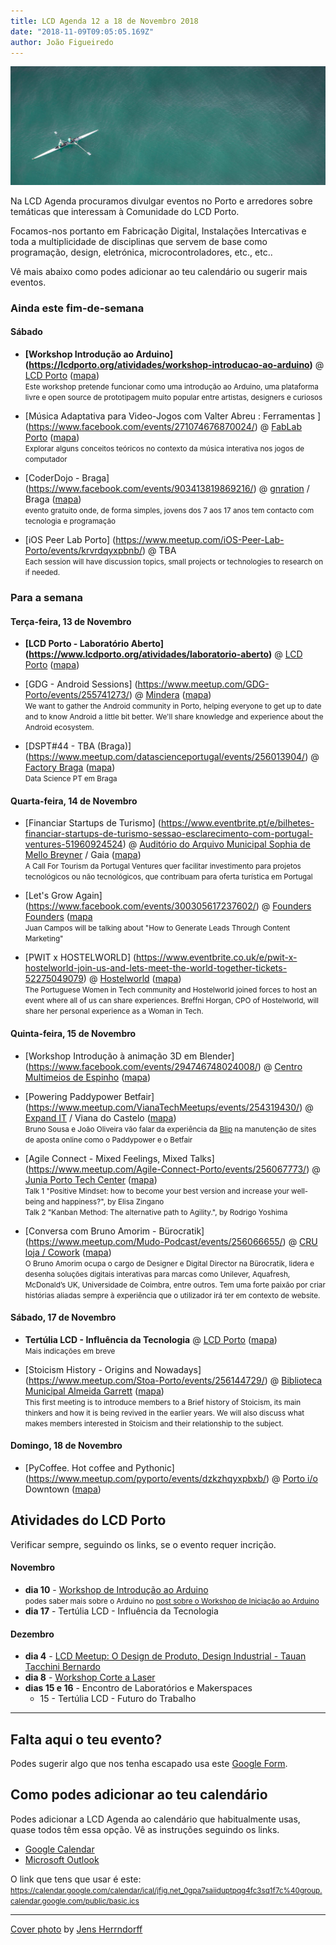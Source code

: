 ```yaml
---
title: LCD Agenda 12 a 18 de Novembro 2018
date: "2018-11-09T09:05:05.169Z"
author: João Figueiredo
---
```


<img src="jens-herrndorff-159791-unsplash.jpg" /><br />



Na LCD Agenda procuramos divulgar eventos no Porto e arredores sobre temáticas que interessam à Comunidade do LCD Porto.

Focamos-nos portanto em Fabricação Digital, Instalações Intercativas e toda a multiplicidade de disciplinas que servem de base como programação, design, eletrónica, microcontroladores, etc., etc..

Vê mais abaixo como podes adicionar ao teu calendário ou sugerir mais eventos.



### Ainda este fim-de-semana

#### Sábado

* **[Workshop Introdução ao Arduino]
(https://lcdporto.org/atividades/workshop-introducao-ao-arduino)**
@ [LCD Porto](https://lcdporto.org/)
([mapa](https://goo.gl/maps/A65zj4ZXTrp))
<br /><small>
Este workshop pretende funcionar como uma introdução ao Arduino, uma plataforma livre e open source de prototipagem muito popular entre artistas, designers e curiosos
</small>

* [Música Adaptativa para Video-Jogos com Valter Abreu : Ferramentas ]
(https://www.facebook.com/events/271074676870024/)
@ [FabLab Porto](http://www.fablabporto.com)
([mapa](https://goo.gl/maps/dszqjwkgUSz))
<br /><small>
Explorar alguns conceitos teóricos no contexto da música interativa nos jogos de computador
</small>

* [CoderDojo - Braga]
(https://www.facebook.com/events/903413819869216/)
@ [gnration](http://www.gnration.pt/) / Braga
([mapa](https://goo.gl/maps/FoRAom2wzhF2))
<br /><small>evento gratuito onde, de forma simples, jovens dos 7 aos 17 anos tem contacto com tecnologia e programação</small>

* [iOS Peer Lab Porto]
(https://www.meetup.com/iOS-Peer-Lab-Porto/events/krvrdqyxpbnb/)
@ TBA
<br /><small>
Each session will have discussion topics, small projects or technologies to research on if needed.
</small>



### Para a semana

#### Terça-feira, 13 de Novembro

* **[LCD Porto - Laboratório Aberto]
(https://www.lcdporto.org/atividades/laboratorio-aberto)**
@ [LCD Porto](https://lcdporto.org/)
([mapa](https://goo.gl/maps/A65zj4ZXTrp))

* [GDG - Android Sessions]
(https://www.meetup.com/GDG-Porto/events/255741273/)
@ [Mindera](https://mindera.com/)
([mapa](https://goo.gl/maps/QRzJqBng38S2))
<br /><small>
We want to gather the Android community in Porto, helping everyone to get up to date and to know Android a little bit better. We'll share knowledge and experience about the Android ecosystem.
</small>

* [DSPT#44 - TBA (Braga)]
(https://www.meetup.com/datascienceportugal/events/256013904/)
@ [Factory Braga](http://factorybraga.com)
([mapa](https://goo.gl/maps/5AD7KjPGgw12))
<br /><small>
Data Science PT em Braga
</small>


#### Quarta-feira, 14 de Novembro

* [Financiar Startups de Turismo]
(https://www.eventbrite.pt/e/bilhetes-financiar-startups-de-turismo-sessao-esclarecimento-com-portugal-ventures-51960924524)
@ [Auditório do Arquivo Municipal Sophia de Mello Breyner](https://arquivo.cm-gaia.pt/) / Gaia
([mapa](https://goo.gl/maps/HhbnkfwDcCS2))
<br /><small>
A Call For Tourism da Portugal Ventures quer facilitar investimento para projetos tecnológicos ou não tecnológicos, que contribuam para oferta turística em Portugal
</small>

* [Let's Grow Again]
(https://www.facebook.com/events/300305617237602/)
@ [Founders Founders](http://www.founders-founders.com/)
([mapa](https://maps.google.com/?cid=3857852217621409279)
<br /><small>
Juan Campos will be talking about "How to Generate Leads Through Content Marketing"
</small>

* [PWIT x HOSTELWORLD]
(https://www.eventbrite.co.uk/e/pwit-x-hostelworld-join-us-and-lets-meet-the-world-together-tickets-52275049079)
@ [Hostelworld](https://www.linkedin.com/company/hostelworld-com/life/)
([mapa](https://maps.google.com/?cid=5138460051952077402))
<br /><small>
The Portuguese Women in Tech community and Hostelworld joined forces to host an event where all of us can share experiences. Breffni Horgan, CPO of Hostelworld,  will share her personal experience as a Woman in Tech.
</small>


#### Quinta-feira, 15 de Novembro

* [Workshop Introdução à animação 3D em Blender]
(https://www.facebook.com/events/294746748024008/)
@ [Centro Multimeios de Espinho](https://www.multimeios.pt/)
([mapa](https://goo.gl/maps/R8omn4D4Vam))

* [Powering Paddypower Betfair]
(https://www.meetup.com/VianaTechMeetups/events/254319430/)
@ [Expand IT](https://www.xpand-it.com/pt-pt/) / Viana do Castelo
([mapa](https://goo.gl/maps/nmmcvu71Yws))
<br /><small>
Bruno Sousa e João Oliveira vão falar da experiência da [Blip](https://blip.pt) na manutenção de sites de aposta online como o  Paddypower e o Betfair
</small>

* [Agile Connect - Mixed Feelings, Mixed Talks]
(https://www.meetup.com/Agile-Connect-Porto/events/256067773/)
@ [Junia Porto Tech Center](https://group.jumia.com/)
([mapa](https://goo.gl/maps/4c6dGBHbW722))
<br /><small>
Talk 1 "Positive Mindset: how to become your best version and increase your well-being and happiness?", by Elisa Zingano <br />
Talk 2 "Kanban Method: The alternative path to Agility.", by Rodrigo Yoshima
</small>

* [Conversa com Bruno Amorim - Bürocratik]
(https://www.meetup.com/Mudo-Podcast/events/256066655/)
@ [CRU loja / Cowork](http://cru-cowork.com/)
([mapa](https://goo.gl/maps/tpq96ddZ6JA2))
<br /><small>
O Bruno Amorim ocupa o cargo de Designer e Digital Director na Bürocratik, lidera e desenha soluções digitais interativas para marcas como Unilever, Aquafresh, McDonald’s UK, Universidade de Coimbra, entre outros. Tem uma forte paixão por criar histórias aliadas sempre à experiência que o utilizador irá ter em contexto de website.
</small>


#### Sábado, 17 de Novembro

* **Tertúlia LCD - Influência da Tecnologia**
@ [LCD Porto](https://lcdporto.org/)
([mapa](https://goo.gl/maps/A65zj4ZXTrp))
<br /><small>
Mais indicações em breve
</small>

* [Stoicism History - Origins and Nowadays]
(https://www.meetup.com/Stoa-Porto/events/256144729/)
@ [Biblioteca Municipal Almeida Garrett](https://bmp.cm-porto.pt/bmag)
([mapa](https://goo.gl/maps/QEPjUGjyDET2))
<br /><small>
This first meeting is to introduce members to a Brief history of Stoicism, its main thinkers and how it is being revived in the earlier years. We will also discuss what makes members interested in Stoicism and their relationship to the subject.
</small>


#### Domingo, 18 de Novembro

* [PyCoffee. Hot coffee and Pythonic]
(https://www.meetup.com/pyporto/events/dzkzhqyxpbxb/)
@ [Porto i/o](http://porto.io/) Downtown
([mapa](https://maps.google.com/?cid=12457545381001472324))
















## Atividades do LCD Porto

Verificar sempre, seguindo os links, se o evento requer incrição.


#### Novembro

* **dia 10** - [Workshop de Introdução ao Arduino](https://lcdporto.org/atividades/workshop-introducao-ao-arduino)<br />
  <small>podes saber mais sobre o Arduino no [post sobre o Workshop de Iniciação ao Arduino](../workshop-arduino-20181110/)</small>
* **dia 17** - Tertúlia LCD - Influência da Tecnologia


#### Dezembro
* **dia 4** - [LCD Meetup: O Design de Produto, Design Industrial - Tauan Tacchini Bernardo ](https://www.meetup.com/LCD-Meetups/events/255361100/)
* **dia 8** - [Workshop Corte a Laser](https://lcdporto.org/atividades/workshop-de-corte-a-laser-1)
* **dias 15 e 16** - Encontro de Laboratórios e Makerspaces
  * 15 - Tertúlia LCD - Futuro do Trabalho

---

## Falta aqui o teu evento?

Podes sugerir algo que nos tenha escapado usa este [Google Form](https://docs.google.com/forms/d/e/1FAIpQLSd_lOqzaRXBpCmAbJ9ODMuWPgkLzaN4xABgRX6HXPpDSDUB7Q/viewform?usp=sf_link).

## Como podes adicionar ao teu calendário

Podes adicionar a LCD Agenda ao calendário que habitualmente usas, quase todos têm essa opção. Vê as instruções seguindo os links.

* [Google Calendar](https://support.google.com/calendar/answer/37100?co=GENIE.Platform%3DDesktop&hl=en)
* [Microsoft Outlook](https://support.office.com/en-us/article/Import-or-subscribe-to-a-calendar-in-Outlook-com-cff1429c-5af6-41ec-a5b4-74f2c278e98c)

O link que tens que usar é este:
<small>
https://calendar.google.com/calendar/ical/jfig.net_0gpa7saiiduptpqg4fc3sq1f7c%40group.calendar.google.com/public/basic.ics
</small>


---
<a href="https://unsplash.com/photos/8xI-48u8fMs" target="_blank">Cover photo</a>
by <a href="https://unsplash.com/@jens_h" target="_blank">Jens Herrndorff</a>
